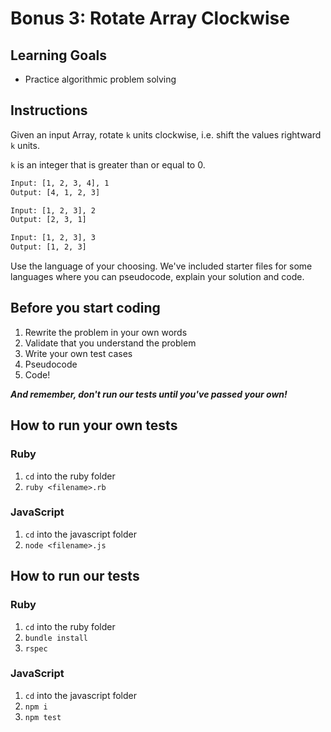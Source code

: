 # Bonus 3: Rotate Array Clockwise

## Learning Goals

- Practice algorithmic problem solving

## Instructions

Given an input Array, rotate `k` units clockwise, i.e. shift the values
rightward `k` units.

`k` is an integer that is greater than or equal to 0.

```txt
Input: [1, 2, 3, 4], 1
Output: [4, 1, 2, 3]

Input: [1, 2, 3], 2
Output: [2, 3, 1]

Input: [1, 2, 3], 3
Output: [1, 2, 3]
```

Use the language of your choosing. We've included starter files for some
languages where you can pseudocode, explain your solution and code.

## Before you start coding

1. Rewrite the problem in your own words
2. Validate that you understand the problem
3. Write your own test cases
4. Pseudocode
5. Code!

**_And remember, don't run our tests until you've passed your own!_**

## How to run your own tests

### Ruby

1. `cd` into the ruby folder
2. `ruby <filename>.rb`

### JavaScript

1. `cd` into the javascript folder
2. `node <filename>.js`

## How to run our tests

### Ruby

1. `cd` into the ruby folder
2. `bundle install`
3. `rspec`

### JavaScript

1. `cd` into the javascript folder
2. `npm i`
3. `npm test`
